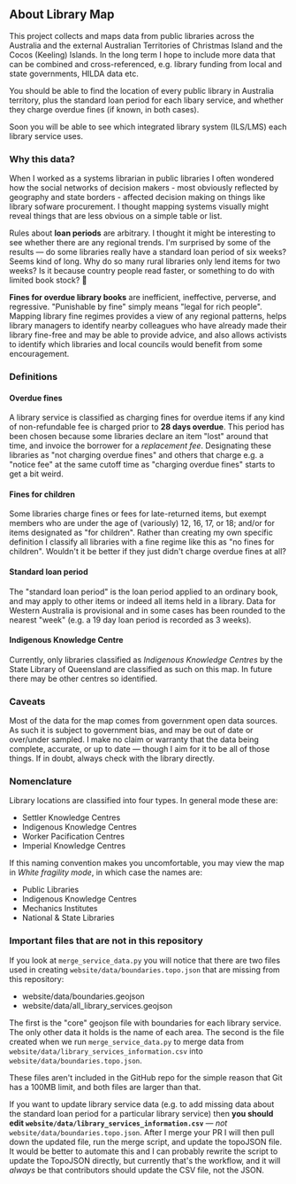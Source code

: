 ## About Library Map

This project collects and maps data from public libraries across the Australia and the external Australian Territories of Christmas Island and the Cocos (Keeling) Islands. In the long term I hope to include more data that can be combined and cross-referenced, e.g. library funding from local and state governments, HILDA data etc.

You should be able to find the location of every public library in Australia territory, plus the standard loan period for each libary service, and whether they charge overdue fines (if known, in both cases).

Soon you will be able to see which integrated library system (ILS/LMS) each library service uses.

### Why this data?

When I worked as a systems librarian in public libraries I often wondered how the social networks of decision makers - most obviously reflected by geography and state borders - affected decision making on things like library sofware procurement. I thought mapping systems visually might reveal things that are less obvious on a simple table or list.

Rules about **loan periods** are arbitrary. I thought it might be interesting to see whether there are any regional trends. I'm surprised by some of the results &mdash; do some libraries really have a standard loan period of six weeks? Seems kind of long. Why do so many rural libraries only lend items for two weeks? Is it because country people read faster, or something to do with limited book stock? 🤔

**Fines for overdue library books** are inefficient, ineffective, perverse, and regressive. "Punishable by fine" simply means "legal for rich people". Mapping library fine regimes provides a view of any regional patterns, helps library managers to identify nearby colleagues who have already made their library fine-free and may be able to provide advice, and also allows activists to identify which libraries and local councils would benefit from some encouragement.

### Definitions

#### Overdue fines

A library service is classified as charging fines for overdue items if any kind of non-refundable fee is charged prior to **28 days overdue**. This period has been chosen because some libraries declare an item "lost" around that time, and invoice the borrower for a *replacement fee*. Designating these libraries as "not charging overdue fines" and others that charge e.g. a "notice fee" at the same cutoff time as "charging overdue fines" starts to get a bit weird.

#### Fines for children

Some libraries charge fines or fees for late-returned items, but exempt members who are under the age of (variously) 12, 16, 17, or 18; and/or for items designated as "for children". Rather than creating my own specific definition I classify all libraries with a fine regime like this as "no fines for children". Wouldn't it be better if they just didn't charge overdue fines at all?

#### Standard loan period

The "standard loan period" is the loan period applied to an ordinary book, and may apply to other items or indeed all items held in a library. Data for Western Australia is provisional and in some cases has been rounded to the nearest "week" (e.g. a 19 day loan period is recorded as 3 weeks).

#### Indigenous Knowledge Centre

Currently, only libraries classified as *Indigenous Knowledge Centres* by the State Library of Queensland are classified as such on this map. In future there may be other centres so identified.

### Caveats

Most of the data for the map comes from government open data sources. As such it is subject to government bias, and may be out of date or over/under sampled. I make no claim or warranty that the data being complete, accurate, or up to date &mdash; though I aim for it to be all of those things. If in doubt, always check with the library directly.

### Nomenclature

Library locations are classified into four types. In general mode these are:

* Settler Knowledge Centres
* Indigenous Knowledge Centres
* Worker Pacification Centres
* Imperial Knowledge Centres

If this naming convention makes you uncomfortable, you may view the map in *White fragility mode*, in which case the names are:

* Public Libraries
* Indigenous Knowledge Centres
* Mechanics Institutes
* National & State Libraries

### Important files that are not in this repository

If you look at `merge_service_data.py` you will notice that there are two files used in creating `website/data/boundaries.topo.json` that are missing from this repository:

* website/data/boundaries.geojson
* website/data/all_library_services.geojson

The first is the "core" geojson file with boundaries for each library service. The only other data it holds is the name of each area. The second is the file created when we run `merge_service_data.py` to merge data from `website/data/library_services_information.csv` into `website/data/boundaries.topo.json`.

These files aren't included in the GitHub repo for the simple reason that Git has a 100MB limit, and both files are larger than that.

If you want to update library service data (e.g. to add missing data about the standard loan period for a particular library service) then **you should edit `website/data/library_services_information.csv`** &mdash; *not* `website/data/boundaries.topo.json`. After I merge your PR I will then pull down the updated file, run the merge script, and update the topoJSON file. It would be better to automate this and I can probably rewrite the script to update the TopoJSON directly, but currently that's the workflow, and it will *always* be that contributors should update the CSV file, not the JSON.